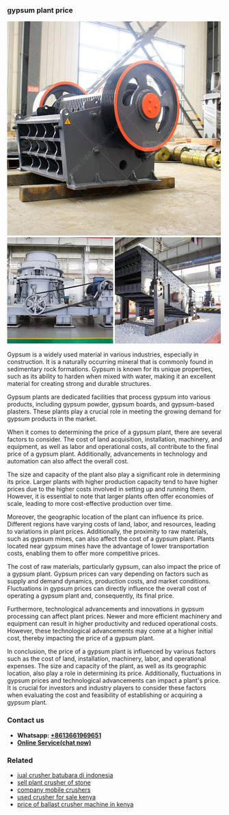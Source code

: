 <h3>gypsum plant price</h3><img src='1708589597.jpg' alt=''><p>Gypsum is a widely used material in various industries, especially in construction. It is a naturally occurring mineral that is commonly found in sedimentary rock formations. Gypsum is known for its unique properties, such as its ability to harden when mixed with water, making it an excellent material for creating strong and durable structures.</p><p>Gypsum plants are dedicated facilities that process gypsum into various products, including gypsum powder, gypsum boards, and gypsum-based plasters. These plants play a crucial role in meeting the growing demand for gypsum products in the market.</p><p>When it comes to determining the price of a gypsum plant, there are several factors to consider. The cost of land acquisition, installation, machinery, and equipment, as well as labor and operational costs, all contribute to the final price of a gypsum plant. Additionally, advancements in technology and automation can also affect the overall cost.</p><p>The size and capacity of the plant also play a significant role in determining its price. Larger plants with higher production capacity tend to have higher prices due to the higher costs involved in setting up and running them. However, it is essential to note that larger plants often offer economies of scale, leading to more cost-effective production over time.</p><p>Moreover, the geographic location of the plant can influence its price. Different regions have varying costs of land, labor, and resources, leading to variations in plant prices. Additionally, the proximity to raw materials, such as gypsum mines, can also affect the cost of a gypsum plant. Plants located near gypsum mines have the advantage of lower transportation costs, enabling them to offer more competitive prices.</p><p>The cost of raw materials, particularly gypsum, can also impact the price of a gypsum plant. Gypsum prices can vary depending on factors such as supply and demand dynamics, production costs, and market conditions. Fluctuations in gypsum prices can directly influence the overall cost of operating a gypsum plant and, consequently, its final price.</p><p>Furthermore, technological advancements and innovations in gypsum processing can affect plant prices. Newer and more efficient machinery and equipment can result in higher productivity and reduced operational costs. However, these technological advancements may come at a higher initial cost, thereby impacting the price of a gypsum plant.</p><p>In conclusion, the price of a gypsum plant is influenced by various factors such as the cost of land, installation, machinery, labor, and operational expenses. The size and capacity of the plant, as well as its geographic location, also play a role in determining its price. Additionally, fluctuations in gypsum prices and technological advancements can impact a plant's price. It is crucial for investors and industry players to consider these factors when evaluating the cost and feasibility of establishing or acquiring a gypsum plant.</p><h3>Contact us</h3><ul><li><strong>Whatsapp:&nbsp;<a href="https://wa.me/8613661969651">+8613661969651</a></strong></li><li><a href="https://swt.shibang-china.com/?git&amp;zhl&amp;gypsum plant price"><strong>Online Service(chat now)</strong></a></li></ul><h3>Related</h3><ul><li><a href='jual crusher batubara di indonesia.md'>jual crusher batubara di indonesia</a></li><li><a href='sell plant crusher of stone.md'>sell plant crusher of stone</a></li><li><a href='company mobile crushers.md'>company mobile crushers</a></li><li><a href='used crusher for sale kenya.md'>used crusher for sale kenya</a></li><li><a href='price of ballast crusher machine in kenya.md'>price of ballast crusher machine in kenya</a></li></ul>